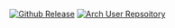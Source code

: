 [![Github Release](https://img.shields.io/github/v/release/jmelahman/nature-sounds)](https://github.com/jmelahman/nature-sounds)
[![Arch User Repsoitory](https://img.shields.io/aur/version/nature-sounds)](https://aur.archlinux.org/packages/nature-sounds)
